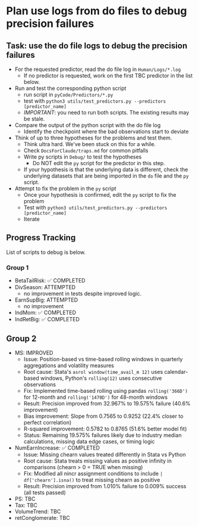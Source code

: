# Plan use logs from do files to debug precision failures

## Task: use the do file logs to debug the precision failures

- For the requested predictor, read the do file log in `Human/Logs/*.log`
    - If no predictor is requested, work on the first TBC predictor in the list below.
- Run and test the corresponding python script 
    - run script in `pyCode/Predictors/*.py`
    - test with `python3 utils/test_predictors.py --predictors [predictor_name]`
    - *IMPORTANT*: you need to run both scripts. The existing results may be stale.
- Compare the output of the python script with the do file log
    - Identify the checkpoint where the bad observations start to deviate
- Think of up to three hypotheses for the problems and test them. 
    - Think ultra hard. We've been stuck on this for a while.
    - Check `DocsForClaude/traps.md` for common pitfalls 
    - Write py scripts in `Debug/` to test the hypotheses
      - Do NOT edit the `py` script for the predictor in this step.
    - If your hypothesis is that the underlying data is different, check the underlying datasets that are being imported in the `do` file and the `py` script.
- Attempt to fix the problem in the `py` script
    - Once your hypothesis is confirmed, edit the `py` script to fix the problem
    - Test with `python3 utils/test_predictors.py --predictors [predictor_name]`
    - Iterate

## Progress Tracking

List of scripts to debug is below.

### Group 1

- BetaTailRisk: ✅ COMPLETED
- DivSeason: ATTEMPTED
  - no improvement in tests despite improved logic.
- EarnSupBig: ATTEMPTED
  - no improvement
- IndMom: ✅ COMPLETED
- IndRetBig: ✅ COMPLETED

## Group 2

- MS: IMPROVED
  - Issue: Position-based vs time-based rolling windows in quarterly aggregations and volatility measures
  - Root cause: Stata's `asrol window(time_avail_m 12)` uses calendar-based windows, Python's `rolling(12)` uses consecutive observations
  - Fix: Implemented time-based rolling using pandas `rolling('366D')` for 12-month and `rolling('1470D')` for 48-month windows
  - Result: Precision improved from 32.967% to 19.575% failure (40.6% improvement)
  - Bias improvement: Slope from 0.7565 to 0.9252 (22.4% closer to perfect correlation)
  - R-squared improvement: 0.5782 to 0.8765 (51.6% better model fit)
  - Status: Remaining 19.575% failures likely due to industry median calculations, missing data edge cases, or timing logic
- NumEarnIncrease: ✅ COMPLETED
  - Issue: Missing chearn values treated differently in Stata vs Python
  - Root cause: Stata treats missing values as positive infinity in comparisons (chearn > 0 = TRUE when missing)
  - Fix: Modified all nincr assignment conditions to include `| df['chearn'].isna()` to treat missing chearn as positive
  - Result: Precision improved from 1.010% failure to 0.009% success (all tests passed)
- PS: TBC
- Tax: TBC
- VolumeTrend: TBC
- retConglomerate: TBC